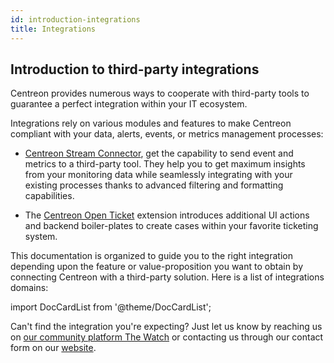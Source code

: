 ```yaml
---
id: introduction-integrations
title: Integrations
---
```


## Introduction to third-party integrations

Centreon provides numerous ways to cooperate with third-party tools to guarantee
a perfect integration within your IT ecosystem.

Integrations rely on various modules and features to make Centreon compliant with
your data, alerts, events, or metrics management processes:

- [Centreon Stream Connector](https://github.com/centreon/centreon-stream-connector-scripts),
get the capability to send event and metrics to a third-party tool. They help you to get maximum
insights from your monitoring data while seamlessly integrating with your existing processes thanks
to advanced filtering and formatting capabilities.

- The [Centreon Open Ticket](../alerts-notifications/ticketing.md)
extension introduces additional UI actions and backend boiler-plates to create
cases within your favorite ticketing system.

This documentation is organized to guide you to the right integration depending upon the
feature or value-proposition you want to obtain by connecting Centreon with a third-party
solution. Here is a list of integrations domains:

import DocCardList from '@theme/DocCardList';

<DocCardList />

Can't find the integration you're expecting? Just let us know by reaching
us on [our community platform The Watch](https://thewatch.centreon.com/) or contacting us through our contact
form on our [website](https://www.centreon.com/en/contact/).
